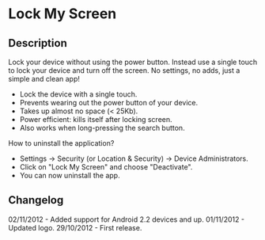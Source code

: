 Lock My Screen
==============

Description
-----------

Lock your device without using the power button. Instead use a single touch
to lock your device and turn off the screen. No settings, no adds, just a simple and clean app!

* Lock the device with a single touch.
* Prevents wearing out the power button of your device.
* Takes up almost no space (< 25Kb).
* Power efficient: kills itself after locking screen.
* Also works when long-pressing the search button.

How to uninstall the application?
* Settings -> Security (or Location & Security) -> Device Administrators.
* Click on "Lock My Screen" and choose "Deactivate".
* You can now uninstall the app.

Changelog
---------
02/11/2012 - Added support for Android 2.2 devices and up.
01/11/2012 - Updated logo.
29/10/2012 - First release.
